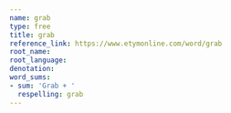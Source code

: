 ```yaml
---
name: grab
type: free
title: grab
reference_link: https://www.etymonline.com/word/grab
root_name: 
root_language: 
denotation: 
word_sums:
- sum: 'Grab + '
  respelling: grab
---
```

